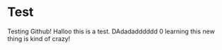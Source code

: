 # Test
Testing Github!
Halloo 
this is a test. 
DAdadadddddd 0 learning this new thing is kind of crazy!

